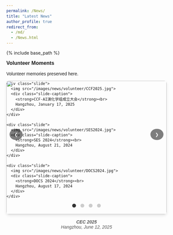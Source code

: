 ```yaml
---
permalink: /News/
title: "Latest News"
author_profile: true
redirect_from: 
  - /md/
  - /News.html
---
```


{% include base_path %}

<!-- <!DOCTYPE html> -->
<html lang="en">
<head>
  <meta charset="UTF-8">
  <title>Volunteer Moments</title>
  <style>
    .volunteer-slider {
      max-width: 800px;
      margin: 0 auto;
      position: relative;
      font-family: sans-serif;
    }

    .slides-container {
      position: relative;
      height: 700px;
      overflow: hidden;
    }

    .slide {
      position: absolute;
      width: 100%;
      height: 100%;
      text-align: center;
      opacity: 0;
      z-index: 0;
      transition: opacity 0.5s ease;
      pointer-events: none;
      display: flex;
      flex-direction: column;
      align-items: center;
      justify-content: center;
    }

    .slide.active {
      opacity: 1;
      z-index: 1;
      pointer-events: auto;
    }

    .slide img {
      width: 100%;
      height: 100%;
      object-fit: contain; /* 关键：保持比例缩放适应容器 */
      border-radius: 8px;
      box-shadow: 0 4px 8px rgba(0,0,0,0.1);
    }

    .slide-caption {
      margin-top: 1rem;
      font-style: italic;
      color: #555;
      transition: opacity 0.5s;
    }

    .slider-btn {
      position: absolute;
      top: 50%;
      transform: translateY(-50%);
      background: rgba(0, 0, 0, 0.5);
      color: white;
      border: none;
      padding: 10px 15px;
      border-radius: 50%;
      cursor: pointer;
      z-index: 10;
    }

    .prev-btn { left: 10px; }
    .next-btn { right: 10px; }

    .slider-indicators {
      text-align: center;
      margin-top: 15px;
    }

    .indicator {
      display: inline-block;
      width: 12px;
      height: 12px;
      border-radius: 50%;
      background: #ccc;
      margin: 0 5px;
      cursor: pointer;
      transition: background 0.3s;
    }

    .indicator.active {
      background: #333;
    }
  </style>
</head>
<body>

<div class="volunteer-slider">
  <h3 style="margin-top: 0;">Volunteer Moments</h3>
  <p>Volunteer memories preserved here.</p>

  <div class="slides-container">
    <div class="slide active">
      <img src="/images/news/volunteer/CEC2025.jpg">
      <div class="slide-caption">
        <strong>CEC 2025</strong><br>
        Hangzhou, June 12, 2025
      </div>
    </div>


    <div class="slide">
      <img src="/images/news/volunteer/CCF2025.jpg">
      <div class="slide-caption">
        <strong>CCF-AI演化学组成立大会</strong><br>
        Hangzhou, January 17, 2025
      </div>
    </div>

    <div class="slide">
      <img src="/images/news/volunteer/SES2024.jpg">
      <div class="slide-caption">
        <strong>SES 2024</strong><br>
        Hangzhou, August 21, 2024
      </div>
    </div>

    <div class="slide">
      <img src="/images/news/volunteer/DOCS2024.jpg">
      <div class="slide-caption">
        <strong>DOCS 2024</strong><br>
        Hangzhou, August 17, 2024
      </div>
    </div>
  </div>

  <button class="slider-btn prev-btn">❮</button>
  <button class="slider-btn next-btn">❯</button>

  <div class="slider-indicators">
    <span class="indicator active"></span>
    <span class="indicator"></span>
    <span class="indicator"></span>
    <span class="indicator"></span>
  </div>
</div>

<script>
  document.addEventListener('DOMContentLoaded', function () {
    const slides = document.querySelectorAll('.slide');
    const indicators = document.querySelectorAll('.indicator');
    const prevBtn = document.querySelector('.prev-btn');
    const nextBtn = document.querySelector('.next-btn');
    let currentIndex = 0;
    let slideInterval;

    function showSlide(index) {
      slides.forEach((slide, i) => {
        slide.classList.toggle('active', i === index);
      });
      indicators.forEach((indicator, i) => {
        indicator.classList.toggle('active', i === index);
      });
    }

    function nextSlide() {
      currentIndex = (currentIndex + 1) % slides.length;
      showSlide(currentIndex);
    }

    function prevSlide() {
      currentIndex = (currentIndex - 1 + slides.length) % slides.length;
      showSlide(currentIndex);
    }

    nextBtn.addEventListener('click', nextSlide);
    prevBtn.addEventListener('click', prevSlide);

    indicators.forEach((indicator, index) => {
      indicator.addEventListener('click', () => {
        currentIndex = index;
        showSlide(currentIndex);
      });
    });

    function startAutoSlide() {
      slideInterval = setInterval(nextSlide, 5000);
    }

    function stopAutoSlide() {
      clearInterval(slideInterval);
    }

    const slider = document.querySelector('.volunteer-slider');
    slider.addEventListener('mouseenter', stopAutoSlide);
    slider.addEventListener('mouseleave', startAutoSlide);

    showSlide(currentIndex);
    startAutoSlide();
  });
</script>

</body>
</html>
